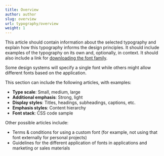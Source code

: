 ```yaml
---
title: Overview
author: author
slug: overview
url: typography/overview
weight: 1
---
```


This article should contain information about the selected typography and explain how this typography informs the design principles. It should include examples of the typography on its own and, optionally, in context. It should also include a link for [downloading the font family]({{sitebase.url}}/resources/#fonts).

Some design systems will specify a single font while others might allow different fonts based on the application.

This section can include the following articles, with examples:
* **Type scale**: Small, medium, large
* **Additional emphasis**: Strong, light
* **Display styles**: Titles, headings, subheadings, captions, etc.
* **Emphasis styles**: Content hierarchy
* **Font stack**: CSS code sample

Other possible articles include:
* Terms & conditions for using a custom font (for example, not using that font externally for personal projects)
* Guidelines for the different application of fonts in applications and marketing or sales materials
